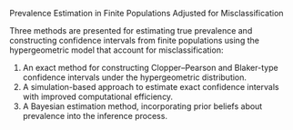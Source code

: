 Prevalence Estimation in Finite Populations Adjusted for Misclassification

Three methods are presented for estimating true prevalence and constructing confidence intervals from finite populations using the hypergeometric model that account for misclassification:

1. An exact method for constructing Clopper–Pearson and Blaker-type confidence intervals under the hypergeometric distribution.
2. A simulation-based approach to estimate exact confidence intervals with improved computational efficiency.
3. A Bayesian estimation method, incorporating prior beliefs about prevalence into the inference process.
